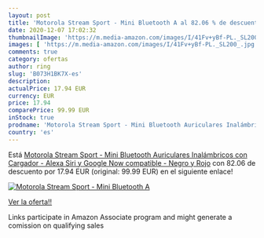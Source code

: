 ```yaml
---
layout: post
title: 'Motorola Stream Sport - Mini Bluetooth A al 82.06 % de descuento'
date: 2020-12-07 17:02:32
thumbnailImage: 'https://m.media-amazon.com/images/I/41Fv+yBf-PL._SL200_.jpg'
images: [ 'https://m.media-amazon.com/images/I/41Fv+yBf-PL._SL200_.jpg' ]
comments: true
category: ofertas
author: ring
slug: 'B073H1BK7X-es'
description:
actualPrice: 17.94 EUR
currency: EUR
price: 17.94
comparePrice: 99.99 EUR
inStock: true
prodname: 'Motorola Stream Sport - Mini Bluetooth Auriculares Inalámbricos con Cargador - Alexa  Siri y Google Now compatible - Negro y Rojo'
country: 'es'
---
```


Está [Motorola Stream Sport - Mini Bluetooth Auriculares Inalámbricos con Cargador - Alexa  Siri y Google Now compatible - Negro y Rojo](https://www.amazon.es/dp/B073H1BK7X/?tag=tolees-21) con 82.06 de descuento por 17.94 EUR (original: 99.99 EUR) en el siguiente enlace!

[![Motorola Stream Sport - Mini Bluetooth A](https://m.media-amazon.com/images/I/41Fv+yBf-PL._SL200_.jpg)](https://www.amazon.es/dp/B073H1BK7X/?tag=tolees-21)

[Ver la oferta!!](https://www.amazon.es/dp/B073H1BK7X/?tag=tolees-21)

Links participate in Amazon Associate program and might generate a comission on qualifying sales



